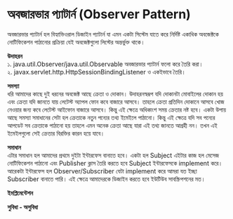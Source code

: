 # অবজারভার প্যাটার্ন (Observer Pattern)   
অবজারভার প্যাটার্ন হল বিহ্যাভিওরাল ডিজাইন প্যাটার্ন যা এমন একটা সিস্টেম যাতে করে নির্দিষ্ট একাধিক অবজেক্টকে নোটিফিকেশন পাঠানোর প্রক্রিয়া যেই অবজেক্টগুলো লিস্টের অন্তর্ভুক্ত থাকে।                          

**উদাহরন**                    
১. java.util.Observer/java.util.Observable অবজারভার প্যাটার্ন ফলো করে তৈরি করা।                
২. javax.servlet.http.HttpSessionBindingListener ও একইভাবে তৈরি।              

**সমস্যা**         
ধরি আমাদের কাছে দুই ধরনের অবজেক্ট আছে ক্রেতা ও দোকান। উদাহরনস্বরূপ যদি দোকানটা মোবাইলের দোকান হয় এবং ক্রেতা যদি জানতে যায় লেটেস্ট অ্যাপল ফোন কবে বাজারে আসবে। তাহলে ক্রেতা প্রতিদিন দোকানে আসবে খোজ নেওয়ার জন্য কবে লেটেস্ট আইফোন বাজারে আসবে। কিন্তু এই ক্ষেত্রে অধিকাংশ সময় ক্রেতার নষ্ট হবে। একটা উপায় আছে সমস্যা সমাধানের সেটা হল ক্রেতাকে নতুন পন্যের তথ্য ইমেইলে পাঠানো। কিন্তু এই ক্ষেত্রে যদি সব পন্যের আপডেট সব ক্রেতাকে পাঠানো হয় তাহলে এমন অনেক ক্রেতা আছে যারা এই তথ্য জানতে আগ্রহী নন। তখন এই ইমেইলগুলো সেই ক্রেতার বিরক্তির কারন হয়ে যাবে।                                         
     
**সমাধান**                              
এটার সমাধান হল আমাদের প্রথমে দুইটা ইন্টারফেস বানাতে হবে। একটা হল Subject এইটার কাজ হল মেসেজ নোটিফিকেশন পাঠানো এবং Publisher ক্লাস তৈরি করতে হবে Subject ইন্টারফেসকে implement করে। আরেকটা ইন্টারফেস হল Observer/Subscriber যেটা implement করে আমরা যত ইচ্ছা Subscriber বানাতে পারি। এই ক্ষেত্রে আমাদেরকে ডিজাইন করতে হবে ইউটিউব সাবস্ক্রিপশনের মত।          

**ইমপ্লিমেন্টেশন**                

**সুবিধা - অসুবিধা**              